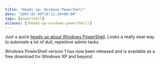 ```yaml
---
title: "Heads up: Windows PowerShell"
date: "2007-02-08T10:11:34+00:00"
tags: [powershell]
aliases: [/heads-up-windows-powershell/]
---
```


Just a quick [heads up about Windows PowerShell](http://www.microsoft.com/windowsserver2003/technologies/management/powershell/default.mspx). Looks a really neat way to automate a lot of dull, repetitive admin tasks.

Windows PowerShell version 1 has now been released and is available as a free download for Windows XP and beyond.
